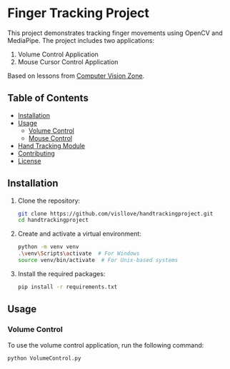 # Finger Tracking Project

This project demonstrates tracking finger movements using OpenCV and MediaPipe. The project includes two applications:
1. Volume Control Application
2. Mouse Cursor Control Application

Based on lessons from [Computer Vision Zone](https://www.computervision.zone).

## Table of Contents
- [Installation](#installation)
- [Usage](#usage)
  - [Volume Control](#volume-control)
  - [Mouse Control](#mouse-control)
- [Hand Tracking Module](#hand-tracking-module)
- [Contributing](#contributing)
- [License](#license)

## Installation

1. Clone the repository:
    ```sh
    git clone https://github.com/visllove/handtrackingproject.git
    cd handtrackingproject
    ```

2. Create and activate a virtual environment:
    ```sh
    python -m venv venv
    .\venv\Scripts\activate  # For Windows
    source venv/bin/activate  # For Unix-based systems
    ```

3. Install the required packages:
    ```sh
    pip install -r requirements.txt
    ```

## Usage

### Volume Control

To use the volume control application, run the following command:
```sh
python VolumeControl.py
